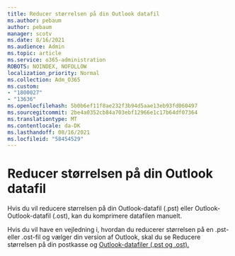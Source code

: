 ```yaml
---
title: Reducer størrelsen på din Outlook datafil
ms.author: pebaum
author: pebaum
manager: scotv
ms.date: 8/16/2021
ms.audience: Admin
ms.topic: article
ms.service: o365-administration
ROBOTS: NOINDEX, NOFOLLOW
localization_priority: Normal
ms.collection: Adm_O365
ms.custom:
- "1800027"
- "13636"
ms.openlocfilehash: 5b0b6ef11f8ae232f3b94d5aae13eb93fd060497
ms.sourcegitcommit: 2be4a0352cb84a703ebf12966e1c17b64df07364
ms.translationtype: MT
ms.contentlocale: da-DK
ms.lasthandoff: 08/16/2021
ms.locfileid: "58454529"
---
```

# <a name="reduce-the-size-of-your-outlook-data-file"></a>Reducer størrelsen på din Outlook datafil

Hvis du vil reducere størrelsen på din Outlook-datafil (.pst) eller Outlook-Outlook-datafil (.ost), kan du komprimere datafilen manuelt. 

Hvis du vil have en vejledning i, hvordan du reducerer størrelsen på en .pst- eller .ost-fil og vælger din version af Outlook, skal du se Reducere størrelsen på din postkasse og [Outlook-datafiler (.pst og .ost).](https://support.microsoft.com/office/reduce-the-size-of-your-mailbox-and-outlook-data-files-pst-and-ost-e4c6a4f1-d39c-47dc-a4fa-abe96dc8c7ef)